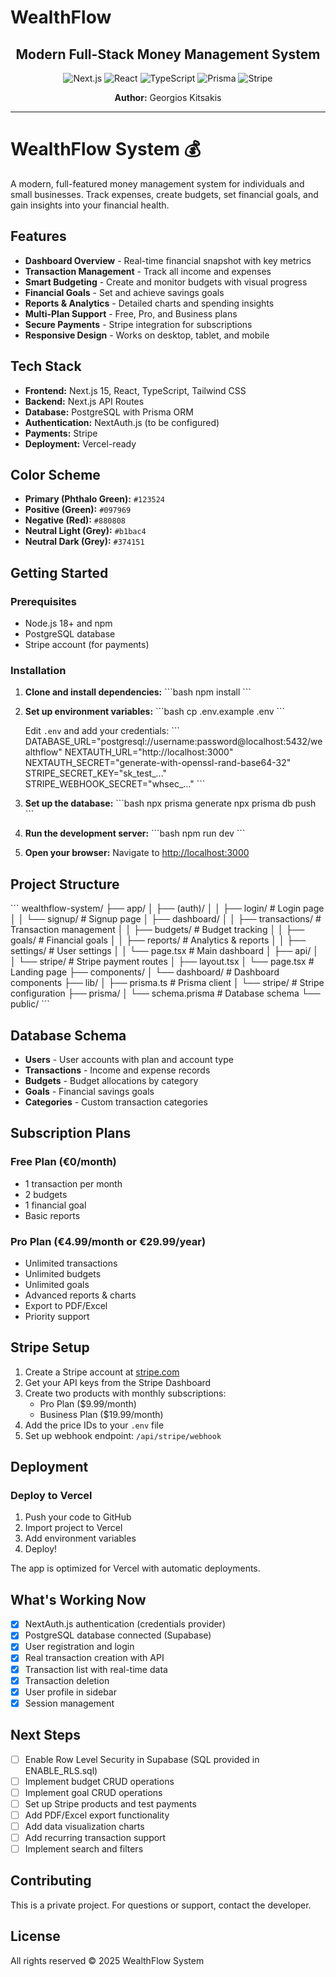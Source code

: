 # WealthFlow

<div align="center">

## Modern Full-Stack Money Management System

![Next.js](https://img.shields.io/badge/Next.js-15-black?style=for-the-badge&logo=next.js&logoColor=white)
![React](https://img.shields.io/badge/React-18-61DAFB?style=for-the-badge&logo=react&logoColor=black)
![TypeScript](https://img.shields.io/badge/TypeScript-5.0-3178C6?style=for-the-badge&logo=typescript&logoColor=white)
![Prisma](https://img.shields.io/badge/Prisma-ORM-2D3748?style=for-the-badge&logo=prisma&logoColor=white)
![Stripe](https://img.shields.io/badge/Stripe-Payments-008CDD?style=for-the-badge&logo=stripe&logoColor=white)

**Author:** Georgios Kitsakis

</div>

---

# WealthFlow System 💰

A modern, full-featured money management system for individuals and small businesses. Track expenses, create budgets, set financial goals, and gain insights into your financial health.

## Features

- **Dashboard Overview** - Real-time financial snapshot with key metrics
- **Transaction Management** - Track all income and expenses
- **Smart Budgeting** - Create and monitor budgets with visual progress
- **Financial Goals** - Set and achieve savings goals
- **Reports & Analytics** - Detailed charts and spending insights
- **Multi-Plan Support** - Free, Pro, and Business plans
- **Secure Payments** - Stripe integration for subscriptions
- **Responsive Design** - Works on desktop, tablet, and mobile

## Tech Stack

- **Frontend:** Next.js 15, React, TypeScript, Tailwind CSS
- **Backend:** Next.js API Routes
- **Database:** PostgreSQL with Prisma ORM
- **Authentication:** NextAuth.js (to be configured)
- **Payments:** Stripe
- **Deployment:** Vercel-ready

## Color Scheme

- **Primary (Phthalo Green):** `#123524`
- **Positive (Green):** `#097969`
- **Negative (Red):** `#880808`
- **Neutral Light (Grey):** `#b1bac4`
- **Neutral Dark (Grey):** `#374151`

## Getting Started

### Prerequisites

- Node.js 18+ and npm
- PostgreSQL database
- Stripe account (for payments)

### Installation

1. **Clone and install dependencies:**
   \`\`\`bash
   npm install
   \`\`\`

2. **Set up environment variables:**
   \`\`\`bash
   cp .env.example .env
   \`\`\`

   Edit `.env` and add your credentials:
   \`\`\`
   DATABASE_URL="postgresql://username:password@localhost:5432/wealthflow"
   NEXTAUTH_URL="http://localhost:3000"
   NEXTAUTH_SECRET="generate-with-openssl-rand-base64-32"
   STRIPE_SECRET_KEY="sk_test_..."
   STRIPE_WEBHOOK_SECRET="whsec_..."
   \`\`\`

3. **Set up the database:**
   \`\`\`bash
   npx prisma generate
   npx prisma db push
   \`\`\`

4. **Run the development server:**
   \`\`\`bash
   npm run dev
   \`\`\`

5. **Open your browser:**
   Navigate to [http://localhost:3000](http://localhost:3000)

## Project Structure

\`\`\`
wealthflow-system/
├── app/
│   ├── (auth)/
│   │   ├── login/          # Login page
│   │   └── signup/         # Signup page
│   ├── dashboard/
│   │   ├── transactions/   # Transaction management
│   │   ├── budgets/        # Budget tracking
│   │   ├── goals/          # Financial goals
│   │   ├── reports/        # Analytics & reports
│   │   ├── settings/       # User settings
│   │   └── page.tsx        # Main dashboard
│   ├── api/
│   │   └── stripe/         # Stripe payment routes
│   ├── layout.tsx
│   └── page.tsx            # Landing page
├── components/
│   └── dashboard/          # Dashboard components
├── lib/
│   ├── prisma.ts          # Prisma client
│   └── stripe/            # Stripe configuration
├── prisma/
│   └── schema.prisma      # Database schema
└── public/
\`\`\`

## Database Schema

- **Users** - User accounts with plan and account type
- **Transactions** - Income and expense records
- **Budgets** - Budget allocations by category
- **Goals** - Financial savings goals
- **Categories** - Custom transaction categories

## Subscription Plans

### Free Plan (€0/month)
- 1 transaction per month
- 2 budgets
- 1 financial goal
- Basic reports

### Pro Plan (€4.99/month or €29.99/year)
- Unlimited transactions
- Unlimited budgets
- Unlimited goals
- Advanced reports & charts
- Export to PDF/Excel
- Priority support

## Stripe Setup

1. Create a Stripe account at [stripe.com](https://stripe.com)
2. Get your API keys from the Stripe Dashboard
3. Create two products with monthly subscriptions:
   - Pro Plan ($9.99/month)
   - Business Plan ($19.99/month)
4. Add the price IDs to your `.env` file
5. Set up webhook endpoint: `/api/stripe/webhook`

## Deployment

### Deploy to Vercel

1. Push your code to GitHub
2. Import project to Vercel
3. Add environment variables
4. Deploy!

The app is optimized for Vercel with automatic deployments.

## What's Working Now

- [x] NextAuth.js authentication (credentials provider)
- [x] PostgreSQL database connected (Supabase)
- [x] User registration and login
- [x] Real transaction creation with API
- [x] Transaction list with real-time data
- [x] Transaction deletion
- [x] User profile in sidebar
- [x] Session management

## Next Steps

- [ ] Enable Row Level Security in Supabase (SQL provided in ENABLE_RLS.sql)
- [ ] Implement budget CRUD operations
- [ ] Implement goal CRUD operations
- [ ] Set up Stripe products and test payments
- [ ] Add PDF/Excel export functionality
- [ ] Add data visualization charts
- [ ] Add recurring transaction support
- [ ] Implement search and filters

## Contributing

This is a private project. For questions or support, contact the developer.

## License

All rights reserved © 2025 WealthFlow System
